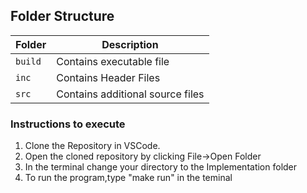 ## Folder Structure
Folder             | Description
-------------------| -----------------------------------------
`build`   | Contains executable file
`inc`         | Contains Header Files
`src` | Contains additional source files

### Instructions to execute
1. Clone the Repository in VSCode.
2. Open the cloned repository by clicking File->Open Folder
3. In the terminal change your directory to the Implementation folder
4. To run the program,type "make run" in the teminal
